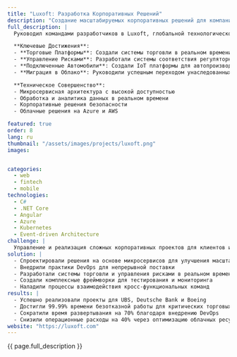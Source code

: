 ```yaml
---
title: "Luxoft: Разработка Корпоративных Решений"
description: "Создание масштабируемых корпоративных решений для компаний из списка Fortune 500 с фокусом на финтех и автомобильный сектор"
full_description: |
  Руководил командами разработчиков в Luxoft, глобальной технологической консалтинговой компании, создавая инновационные решения для корпоративных клиентов, включая UBS, Deutsche Bank и Boeing. Специализировался на создании высокопроизводительных торговых платформ, систем управления рисками и решений для подключенных автомобилей. Роль включала проектирование сложных распределенных систем, внедрение практик DevOps и управление кросс-функциональными командами в разных часовых поясах.

  **Ключевые Достижения**:
  - **Торговые Платформы**: Создали системы торговли в реальном времени, обрабатывающие миллионы транзакций ежедневно
  - **Управление Рисками**: Разработали системы соответствия регуляторным требованиям для крупных банков
  - **Подключенные Автомобили**: Создали IoT платформы для автопроизводителей
  - **Миграция в Облако**: Руководили успешным переходом унаследованных систем в облачную инфраструктуру

  **Техническое Совершенство**:
  - Микросервисная архитектура с высокой доступностью
  - Обработка и аналитика данных в реальном времени
  - Корпоративные решения безопасности
  - Облачные решения на Azure и AWS

featured: true
order: 8
lang: ru
thumbnail: "/assets/images/projects/luxoft.png"
images:


categories:
  - web
  - fintech
  - mobile
technologies:
  - C#
  - .NET Core
  - Angular
  - Azure
  - Kubernetes
  - Event-driven Architecture
challenge: |
  Управление и реализация сложных корпоративных проектов для клиентов из списка Fortune 500 при обеспечении высокой доступности, масштабируемости и соответствия нормативным требованиям. Ключевые задачи включали модернизацию унаследованных систем, внедрение возможностей торговли в реальном времени и координацию распределенных команд в разных часовых поясах.
solution: |
  - Спроектировали решения на основе микросервисов для улучшения масштабируемости
  - Внедрили практики DevOps для непрерывной поставки
  - Разработали системы торговли и управления рисками в реальном времени
  - Создали комплексные фреймворки для тестирования и мониторинга
  - Наладили процессы взаимодействия кросс-функциональных команд
results: |
  - Успешно реализовали проекты для UBS, Deutsche Bank и Boeing
  - Достигли 99.99% времени безотказной работы для критических торговых систем
  - Сократили время развертывания на 70% благодаря внедрению DevOps
  - Снизили операционные расходы на 40% через оптимизацию облачных ресурсов
website: "https://luxoft.com"
---
```


{{ page.full_description }}